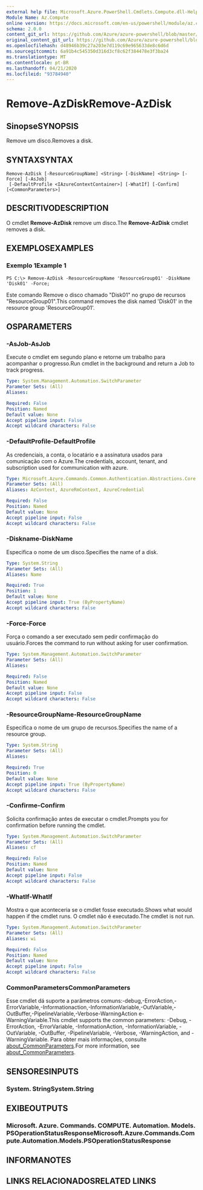 ```yaml
---
external help file: Microsoft.Azure.PowerShell.Cmdlets.Compute.dll-Help.xml
Module Name: Az.Compute
online version: https://docs.microsoft.com/en-us/powershell/module/az.compute/remove-azdisk
schema: 2.0.0
content_git_url: https://github.com/Azure/azure-powershell/blob/master/src/Compute/Compute/help/Remove-AzDisk.md
original_content_git_url: https://github.com/Azure/azure-powershell/blob/master/src/Compute/Compute/help/Remove-AzDisk.md
ms.openlocfilehash: d48946b39c27a203e7d119c69e965633de8c6d6d
ms.sourcegitcommit: 6a91b4c545350d316d3cf8c62f384478e3f3ba24
ms.translationtype: MT
ms.contentlocale: pt-BR
ms.lasthandoff: 04/21/2020
ms.locfileid: "93784940"
---
```

# <span data-ttu-id="6081c-101">Remove-AzDisk</span><span class="sxs-lookup"><span data-stu-id="6081c-101">Remove-AzDisk</span></span>

## <span data-ttu-id="6081c-102">Sinopse</span><span class="sxs-lookup"><span data-stu-id="6081c-102">SYNOPSIS</span></span>
<span data-ttu-id="6081c-103">Remove um disco.</span><span class="sxs-lookup"><span data-stu-id="6081c-103">Removes a disk.</span></span>

## <span data-ttu-id="6081c-104">SYNTAX</span><span class="sxs-lookup"><span data-stu-id="6081c-104">SYNTAX</span></span>

```
Remove-AzDisk [-ResourceGroupName] <String> [-DiskName] <String> [-Force] [-AsJob]
 [-DefaultProfile <IAzureContextContainer>] [-WhatIf] [-Confirm] [<CommonParameters>]
```

## <span data-ttu-id="6081c-105">DESCRITIVO</span><span class="sxs-lookup"><span data-stu-id="6081c-105">DESCRIPTION</span></span>
<span data-ttu-id="6081c-106">O cmdlet **Remove-AzDisk** remove um disco.</span><span class="sxs-lookup"><span data-stu-id="6081c-106">The **Remove-AzDisk** cmdlet removes a disk.</span></span>

## <span data-ttu-id="6081c-107">EXEMPLOS</span><span class="sxs-lookup"><span data-stu-id="6081c-107">EXAMPLES</span></span>

### <span data-ttu-id="6081c-108">Exemplo 1</span><span class="sxs-lookup"><span data-stu-id="6081c-108">Example 1</span></span>
```
PS C:\> Remove-AzDisk -ResourceGroupName 'ResourceGroup01' -DiskName 'Disk01' -Force;
```

<span data-ttu-id="6081c-109">Este comando Remove o disco chamado "Disk01" no grupo de recursos "ResourceGroup01".</span><span class="sxs-lookup"><span data-stu-id="6081c-109">This command removes the disk named 'Disk01' in the resource group 'ResourceGroup01'.</span></span>

## <span data-ttu-id="6081c-110">OS</span><span class="sxs-lookup"><span data-stu-id="6081c-110">PARAMETERS</span></span>

### <span data-ttu-id="6081c-111">-AsJob</span><span class="sxs-lookup"><span data-stu-id="6081c-111">-AsJob</span></span>
<span data-ttu-id="6081c-112">Execute o cmdlet em segundo plano e retorne um trabalho para acompanhar o progresso.</span><span class="sxs-lookup"><span data-stu-id="6081c-112">Run cmdlet in the background and return a Job to track progress.</span></span>

```yaml
Type: System.Management.Automation.SwitchParameter
Parameter Sets: (All)
Aliases:

Required: False
Position: Named
Default value: None
Accept pipeline input: False
Accept wildcard characters: False
```

### <span data-ttu-id="6081c-113">-DefaultProfile</span><span class="sxs-lookup"><span data-stu-id="6081c-113">-DefaultProfile</span></span>
<span data-ttu-id="6081c-114">As credenciais, a conta, o locatário e a assinatura usados para comunicação com o Azure.</span><span class="sxs-lookup"><span data-stu-id="6081c-114">The credentials, account, tenant, and subscription used for communication with azure.</span></span>

```yaml
Type: Microsoft.Azure.Commands.Common.Authentication.Abstractions.Core.IAzureContextContainer
Parameter Sets: (All)
Aliases: AzContext, AzureRmContext, AzureCredential

Required: False
Position: Named
Default value: None
Accept pipeline input: False
Accept wildcard characters: False
```

### <span data-ttu-id="6081c-115">-Diskname</span><span class="sxs-lookup"><span data-stu-id="6081c-115">-DiskName</span></span>
<span data-ttu-id="6081c-116">Especifica o nome de um disco.</span><span class="sxs-lookup"><span data-stu-id="6081c-116">Specifies the name of a disk.</span></span>

```yaml
Type: System.String
Parameter Sets: (All)
Aliases: Name

Required: True
Position: 1
Default value: None
Accept pipeline input: True (ByPropertyName)
Accept wildcard characters: False
```

### <span data-ttu-id="6081c-117">-Force</span><span class="sxs-lookup"><span data-stu-id="6081c-117">-Force</span></span>
<span data-ttu-id="6081c-118">Força o comando a ser executado sem pedir confirmação do usuário.</span><span class="sxs-lookup"><span data-stu-id="6081c-118">Forces the command to run without asking for user confirmation.</span></span>

```yaml
Type: System.Management.Automation.SwitchParameter
Parameter Sets: (All)
Aliases:

Required: False
Position: Named
Default value: None
Accept pipeline input: False
Accept wildcard characters: False
```

### <span data-ttu-id="6081c-119">-ResourceGroupName</span><span class="sxs-lookup"><span data-stu-id="6081c-119">-ResourceGroupName</span></span>
<span data-ttu-id="6081c-120">Especifica o nome de um grupo de recursos.</span><span class="sxs-lookup"><span data-stu-id="6081c-120">Specifies the name of a resource group.</span></span>

```yaml
Type: System.String
Parameter Sets: (All)
Aliases:

Required: True
Position: 0
Default value: None
Accept pipeline input: True (ByPropertyName)
Accept wildcard characters: False
```

### <span data-ttu-id="6081c-121">-Confirme</span><span class="sxs-lookup"><span data-stu-id="6081c-121">-Confirm</span></span>
<span data-ttu-id="6081c-122">Solicita confirmação antes de executar o cmdlet.</span><span class="sxs-lookup"><span data-stu-id="6081c-122">Prompts you for confirmation before running the cmdlet.</span></span>

```yaml
Type: System.Management.Automation.SwitchParameter
Parameter Sets: (All)
Aliases: cf

Required: False
Position: Named
Default value: None
Accept pipeline input: False
Accept wildcard characters: False
```

### <span data-ttu-id="6081c-123">-WhatIf</span><span class="sxs-lookup"><span data-stu-id="6081c-123">-WhatIf</span></span>
<span data-ttu-id="6081c-124">Mostra o que aconteceria se o cmdlet fosse executado.</span><span class="sxs-lookup"><span data-stu-id="6081c-124">Shows what would happen if the cmdlet runs.</span></span>
<span data-ttu-id="6081c-125">O cmdlet não é executado.</span><span class="sxs-lookup"><span data-stu-id="6081c-125">The cmdlet is not run.</span></span>

```yaml
Type: System.Management.Automation.SwitchParameter
Parameter Sets: (All)
Aliases: wi

Required: False
Position: Named
Default value: None
Accept pipeline input: False
Accept wildcard characters: False
```

### <span data-ttu-id="6081c-126">CommonParameters</span><span class="sxs-lookup"><span data-stu-id="6081c-126">CommonParameters</span></span>
<span data-ttu-id="6081c-127">Esse cmdlet dá suporte a parâmetros comuns:-debug,-ErrorAction,-ErrorVariable,-Informationaction,-InformationVariable,-OutVariable,-OutBuffer,-PipelineVariable,-Verbose-WarningAction e-WarningVariable.</span><span class="sxs-lookup"><span data-stu-id="6081c-127">This cmdlet supports the common parameters: -Debug, -ErrorAction, -ErrorVariable, -InformationAction, -InformationVariable, -OutVariable, -OutBuffer, -PipelineVariable, -Verbose, -WarningAction, and -WarningVariable.</span></span> <span data-ttu-id="6081c-128">Para obter mais informações, consulte [about_CommonParameters](http://go.microsoft.com/fwlink/?LinkID=113216).</span><span class="sxs-lookup"><span data-stu-id="6081c-128">For more information, see [about_CommonParameters](http://go.microsoft.com/fwlink/?LinkID=113216).</span></span>

## <span data-ttu-id="6081c-129">SENSORES</span><span class="sxs-lookup"><span data-stu-id="6081c-129">INPUTS</span></span>

### <span data-ttu-id="6081c-130">System. String</span><span class="sxs-lookup"><span data-stu-id="6081c-130">System.String</span></span>

## <span data-ttu-id="6081c-131">EXIBE</span><span class="sxs-lookup"><span data-stu-id="6081c-131">OUTPUTS</span></span>

### <span data-ttu-id="6081c-132">Microsoft. Azure. Commands. COMPUTE. Automation. Models. PSOperationStatusResponse</span><span class="sxs-lookup"><span data-stu-id="6081c-132">Microsoft.Azure.Commands.Compute.Automation.Models.PSOperationStatusResponse</span></span>

## <span data-ttu-id="6081c-133">INFORMA</span><span class="sxs-lookup"><span data-stu-id="6081c-133">NOTES</span></span>

## <span data-ttu-id="6081c-134">LINKS RELACIONADOS</span><span class="sxs-lookup"><span data-stu-id="6081c-134">RELATED LINKS</span></span>
